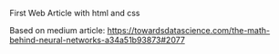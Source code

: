 First Web Article with html and css 

Based on medium article: https://towardsdatascience.com/the-math-behind-neural-networks-a34a51b93873#2077

